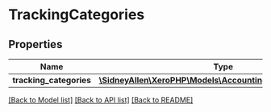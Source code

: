 # TrackingCategories

## Properties
Name | Type | Description | Notes
------------ | ------------- | ------------- | -------------
**tracking_categories** | [**\SidneyAllen\XeroPHP\Models\Accounting\TrackingCategory[]**](TrackingCategory.md) |  | [optional] 

[[Back to Model list]](../README.md#documentation-for-models) [[Back to API list]](../README.md#documentation-for-api-endpoints) [[Back to README]](../README.md)


